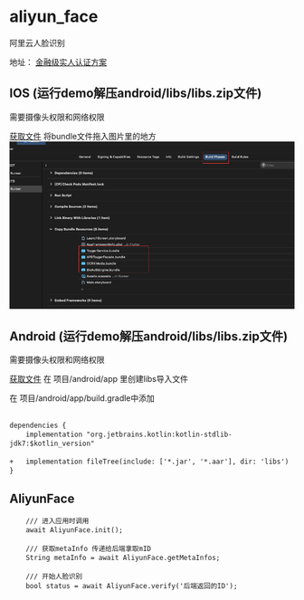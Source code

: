 # aliyun_face

阿里云人脸识别

地址： [金融级实人认证方案](https://help.aliyun.com/document_detail/163106.htm?spm=a2c4g.11186623.0.0.4036310fXUfeSk#h2-url-1)


## IOS (运行demo解压android/libs/libs.zip文件)
需要摄像头权限和网络权限


[获取文件](./assets/Assets.zip)
将bundle文件拖入图片里的地方
![](./assets/ios.png)


## Android (运行demo解压android/libs/libs.zip文件)
需要摄像头权限和网络权限

[获取文件](./assets/libs.zip)
在 项目/android/app 里创建libs导入文件

在 项目/android/app/build.gradle中添加
```

dependencies {
    implementation "org.jetbrains.kotlin:kotlin-stdlib-jdk7:$kotlin_version"

+   implementation fileTree(include: ['*.jar', '*.aar'], dir: 'libs')
}
```

## AliyunFace
```
    /// 进入应用时调用
    await AliyunFace.init();

    /// 获取metaInfo 传递给后端拿取mID
    String metaInfo = await AliyunFace.getMetaInfos;

    /// 开始人脸识别
    bool status = await AliyunFace.verify('后端返回的ID');
```